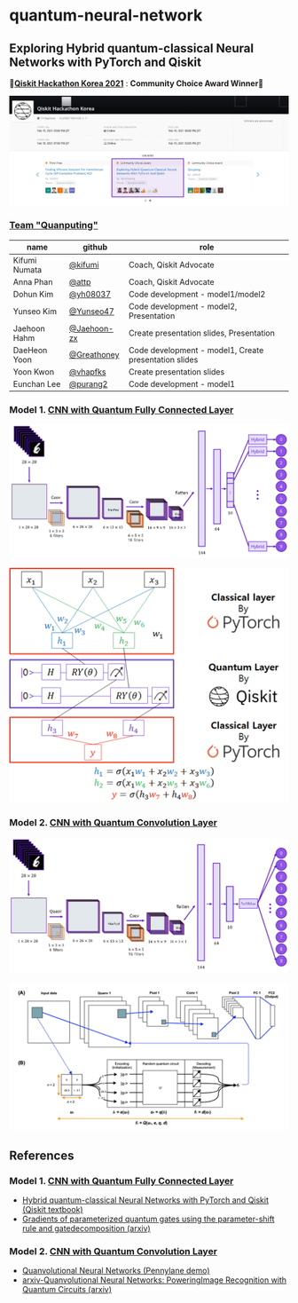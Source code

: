 # quantum-neural-network 
## Exploring Hybrid quantum-classical Neural Networks with PyTorch and Qiskit
🎉[**Qiskit Hackathon Korea 2021**](https://www.hackerearth.com/challenges/hackathon/qiskit-hackathon-korea/) : **Community Choice Award Winner**🎉

![](images/prize.jpg)

### [Team "Quanputing"](https://github.com/qiskit-community/qiskit-hackathon-korea-21/issues/12)
| name | github | role |
|-------|--------|---------|
|Kifumi Numata|[@kifumi](https://github.com/kifumi)|Coach, Qiskit Advocate|
|Anna Phan|[@attp](https://github.com/attp)|Coach, Qiskit Advocate|
|Dohun Kim|[@yh08037](https://github.com/yh08037)|Code development - model1/model2|
|Yunseo Kim|[@Yunseo47](https://github.com/Yunseo47)|Code development - model2, Presentation|
|Jaehoon Hahm|[@Jaehoon-zx](https://github.com/Jaehoon-zx)|Create presentation slides, Presentation|
|DaeHeon Yoon|[@Greathoney](https://github.com/Greathoney)|Code development - model1, Create presentation slides|
|Yoon Kwon|[@vhapfks](https://github.com/vhapfks)|Create presentation slides|
|Eunchan Lee|[@purang2](https://github.com/purang2)|Code development - model1|


### Model 1. [CNN with Quantum Fully Connected Layer](https://github.com/yh08037/quantum-neural-network/tree/master/model1-fc)
![](images/model1.png)

<p align="center">
<img src="images/hybrid.png" width="600">
</p>

### Model 2. [CNN with Quantum Convolution Layer](https://github.com/yh08037/quantum-neural-network/tree/master/model2-conv)
![](images/model2.png)

![](images/quanv.png)



## References
### Model 1. [CNN with Quantum Fully Connected Layer](https://github.com/yh08037/quantum-neural-network/tree/master/model1-fc)
- [Hybrid quantum-classical Neural Networks with PyTorch and Qiskit (Qiskit textbook)](https://qiskit.org/textbook/ch-machine-learning/machine-learning-qiskit-pytorch.html)
- [Gradients of parameterized quantum gates using the parameter-shift rule and gatedecomposition (arxiv)](https://arxiv.org/pdf/1905.13311.pdf)

### Model 2. [CNN with Quantum Convolution Layer](https://github.com/yh08037/quantum-neural-network/tree/master/model2-conv)
- [Quanvolutional Neural Networks (Pennylane demo)](https://pennylane.ai/qml/demos/tutorial_quanvolution.html)
- [arxiv-Quanvolutional Neural Networks: PoweringImage Recognition with Quantum Circuits (arxiv)](https://arxiv.org/pdf/1904.04767.pdf)
